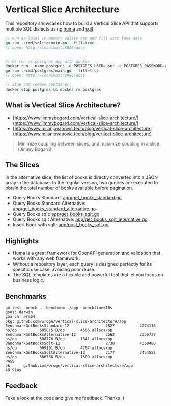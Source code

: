# Vertical Slice Architecture

This repository showcases how to build a Vertical Slice API that supports multiple SQL dialects using [huma](https://github.com/danielgtaylor/huma) and [sqlt](https://github.com/wroge/sqlt).

```go
// Run as local In-memory sqlite app and fill with fake data
go run ./cmd/sqlite/main.go --fill=true
// open: http://localhost:8080/docs


// Or run as postgres app with docker
docker run --name postgres -e POSTGRES_USER=user -e POSTGRES_PASSWORD=password -e POSTGRES_DB=db -p 5432:5432 -d postgres:16
go run ./cmd/postgres/main.go --fill=true
// open: http://localhost:8080/docs

// stop and remove container:
docker stop postgres && docker rm postgres
```

## What is Vertical Slice Architecture?

- [https://www.jimmybogard.com/vertical-slice-architecture/](https://www.jimmybogard.com/vertical-slice-architecture/)
- [https://www.milanjovanovic.tech/blog/vertical-slice-architecture](https://www.milanjovanovic.tech/blog/vertical-slice-architecture)

> Minimize coupling between slices, and maximize coupling in a slice. (Jimmy Bogard)

## The Slices

In the alternative slice, the list of books is directly converted into a JSON array in the database. In the regular version, two queries are executed to obtain the total number of books available before pagination.

- Query Books Standard: [app/get_books_standard.go](https://github.com/wroge/vertical-slice-architecture/blob/main/app/get_books_standard.go)
- Query Books Standard Alternative: [app/get_books_standard_alternative.go](https://github.com/wroge/vertical-slice-architecture/blob/main/app/get_books_standard_alternative.go)
- Query Books sqlt: [app/get_books_sqlt.go](https://github.com/wroge/vertical-slice-architecture/blob/main/app/get_books_sqlt.go)
- Query Books sqlt Alternative: [app/get_books_sqlt_alternative.go](https://github.com/wroge/vertical-slice-architecture/blob/main/app/get_books_sqlt_alternative.go)
- Insert Book with sqlt: [app/post_books_sqlt.go](https://github.com/wroge/vertical-slice-architecture/blob/main/app/post_books_sqlt.go)

## Highlights

- Huma is a great framework for OpenAPI generation and validation that works with any web framework.
- Without a repository layer, each query is designed perfectly for its specific use case, avoiding poor reuse.
- The SQL templates are a flexible and powerful tool that let you focus on business logic.

## Benchmarks

```
go test -bench . -benchmem ./app -benchtime=10s
goos: darwin
goarch: arm64
pkg: github.com/wroge/vertical-slice-architecture/app
BenchmarkGetBooksStandard-12                2827           4274116 ns/op          605015 B/op       4566 allocs/op
BenchmarkGetBooksAlternative-12             3562           3356727 ns/op          508776 B/op       1341 allocs/op
BenchmarkGetBooksSqlt-12                    2738           4360480 ns/op          669191 B/op       4707 allocs/op
BenchmarkGetBooksSqltAlternative-12         3177           3454552 ns/op          566766 B/op       1509 allocs/op
PASS
ok      github.com/wroge/vertical-slice-architecture/app        48.914s
```

## Feedback

Take a look at the code and give me feedback. Thanks :)
